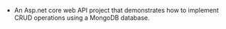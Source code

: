 - An Asp.net core web API project that demonstrates how to implement CRUD operations using a MongoDB database.
